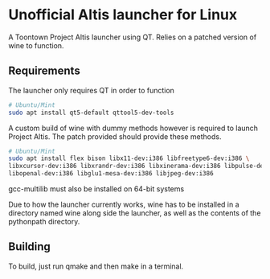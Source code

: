 # Unofficial Altis launcher for Linux
A Toontown Project Altis launcher using QT. Relies on a patched version of wine to function.

## Requirements
The launcher only requires QT in order to function

```bash
# Ubuntu/Mint
sudo apt install qt5-default qttool5-dev-tools
```

A custom build of wine with dummy methods however is required to launch Project
Altis. The patch provided should provide these methods.

```bash
# Ubuntu/Mint
sudo apt install flex bison libx11-dev:i386 libfreetype6-dev:i386 \
libxcursor-dev:i386 libxrandr-dev:i386 libxinerama-dev:i386 libpulse-dev:i386 \
libopenal-dev:i386 libglu1-mesa-dev:i386 libjpeg-dev:i386
```

gcc-multilib must also be installed on 64-bit systems

Due to how the launcher currently works, wine has to be installed in a
directory named wine along side the launcher, as well as the contents of the
pythonpath directory.

## Building

To build, just run qmake and then make in a terminal.
